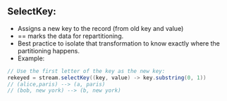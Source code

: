 ## SelectKey: 

- Assigns a new key to the record (from old key and value)
- == marks the data for repartitioning. 
- Best practice to isolate that transformation to know exactly where the partitioning happens.
- Example: 

```java
// Use the first letter of the key as the new key: 
rekeyed = stream.selectKey((key, value) -> key.substring(0, 1))
// (alice,paris) --> (a, paris)
// (bob, new york) --> (b, new york)
```



